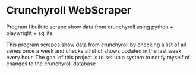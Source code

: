 # Crunchyroll WebScraper
Program I built to scrape show data from crunchyroll using python + playwright + sqllite

This program scrapes show data from crunchyroll by checking a list of all series once a week
and checks a list of shows updated in the last week every hour. The goal of this project is to set up
a system to notify myself of changes to the crunchyroll database
